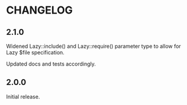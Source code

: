 # CHANGELOG

## 2.1.0

Widened Lazy::include() and Lazy::require() parameter type to allow for Lazy
$file specification.

Updated docs and tests accordingly.

## 2.0.0

Initial release.

